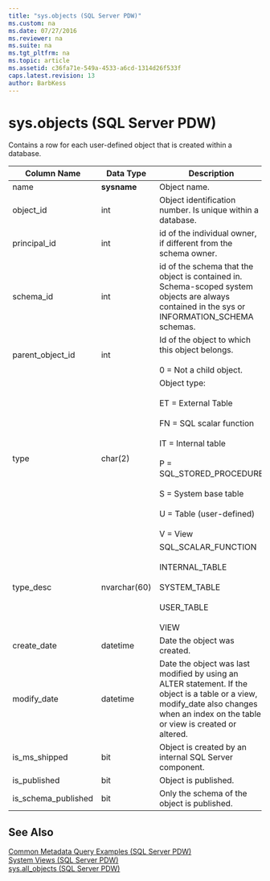 ```yaml
---
title: "sys.objects (SQL Server PDW)"
ms.custom: na
ms.date: 07/27/2016
ms.reviewer: na
ms.suite: na
ms.tgt_pltfrm: na
ms.topic: article
ms.assetid: c36fa71e-549a-4533-a6cd-1314d26f533f
caps.latest.revision: 13
author: BarbKess
---
```

# sys.objects (SQL Server PDW)
Contains a row for each user-defined object that is created within a database.  
  
|Column Name|Data Type|Description|Range|  
|---------------|-------------|---------------|---------|  
|name|**sysname**|Object name.||  
|object_id|int|Object identification number. Is unique within a database.||  
|principal_id|int|id of the individual owner, if different from the schema owner.|See principal_id in [sys.database_principals &#40;SQL Server PDW&#41;](../../mpp/sqlpdw/sys-database-principals-sql-server-pdw.md).|  
|schema_id|int|id of the schema that the object is contained in. Schema-scoped system objects are always contained in the sys or INFORMATION_SCHEMA schemas.||  
|parent_object_id|int|Id of the object to which this object belongs.<br /><br />0 = Not a child object.||  
|type|char(2)|Object type:<br /><br />ET = External Table<br /><br />FN = SQL scalar function<br /><br />IT = Internal table<br /><br />P = SQL_STORED_PROCEDURE<br /><br />S = System base table<br /><br />U = Table (user-defined)<br /><br />V = View||  
|type_desc|nvarchar(60)|SQL_SCALAR_FUNCTION<br /><br />INTERNAL_TABLE<br /><br />SYSTEM_TABLE<br /><br />USER_TABLE<br /><br />VIEW||  
|create_date|datetime|Date the object was created.||  
|modify_date|datetime|Date the object was last modified by using an ALTER statement. If the object is a table or a view, modify_date also changes when an index on the table or view is created or altered.||  
|is_ms_shipped|bit|Object is created by an internal SQL Server component.||  
|is_published|bit|Object is published.|Always 0.|  
|is_schema_published|bit|Only the schema of the object is published.|Always 0.|  
  
## See Also  
[Common Metadata Query Examples &#40;SQL Server PDW&#41;](../../mpp/sqlpdw/common-metadata-query-examples-sql-server-pdw.md)  
[System Views &#40;SQL Server PDW&#41;](../../mpp/sqlpdw/system-views-sql-server-pdw.md)  
[sys.all_objects &#40;SQL Server PDW&#41;](../../mpp/sqlpdw/sys-all-objects-sql-server-pdw.md)  
  
